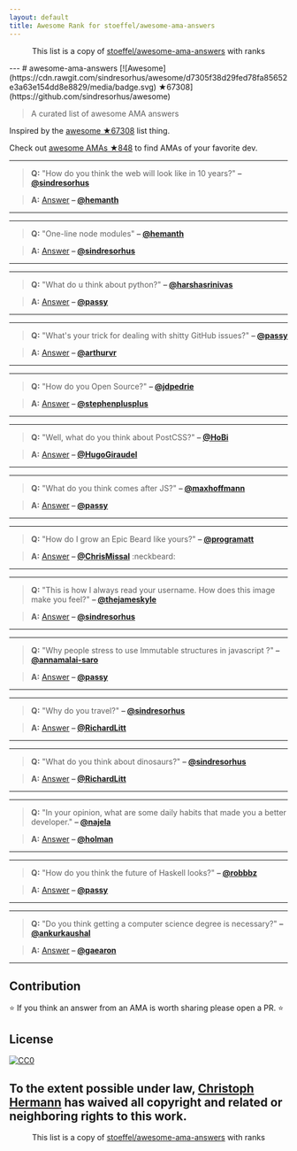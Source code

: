 ```yaml
---
layout: default
title: Awesome Rank for stoeffel/awesome-ama-answers
---
```


<p align="center">
	This list is a copy of <a href="https://github.com/stoeffel/awesome-ama-answers">stoeffel/awesome-ama-answers</a> with ranks
</p>
---
# awesome-ama-answers [![Awesome](https://cdn.rawgit.com/sindresorhus/awesome/d7305f38d29fed78fa85652e3a63e154dd8e8829/media/badge.svg) ★67308](https://github.com/sindresorhus/awesome)

> A curated list of awesome AMA answers

Inspired by the [awesome ★67308](https://github.com/sindresorhus/awesome) list thing.

Check out [awesome AMAs ★848](https://github.com/sindresorhus/amas) to find AMAs of your favorite dev.

***

> **Q:** "How do you think the web will look like in 10 years?" **– [@sindresorhus](https://github.com/sindresorhus)**

> **A:** 
[Answer](https://github.com/hemanth/ama/issues/13#issuecomment-124816126)
 **– [@hemanth](https://github.com/hemanth)**
  
***

***

> **Q:** "One-line node modules" **– [@hemanth](https://github.com/hemanth)**

> **A:** 
[Answer](https://github.com/sindresorhus/ama/issues/10#issuecomment-117766328) 
**–  [@sindresorhus](https://github.com/sindresorhus)**
  
***

***

> **Q:** "What do u think about python?" **– [@harshasrinivas](https://github.com/harshasrinivas)**

> **A:** [Answer](https://github.com/passy/ama/issues/10#issuecomment-118288433)
**– [@passy](https://github.com/passy)**

***

***

> **Q:** "What's your trick for dealing with shitty GitHub issues?" **– [@passy](https://github.com/passy)**

> **A:** [Answer](https://github.com/arthurvr/ama/issues/14#issuecomment-118503700)
**– [@arthurvr](https://github.com/arthurvr)**

***

***

> **Q:** "How do you Open Source?" **– [@jdpedrie](https://github.com/jdpedrie)**

> **A:** [Answer](https://github.com/stephenplusplus/ama/issues/17#issuecomment-118088744)
**– [@stephenplusplus](https://github.com/stephenplusplus)**

***

***

> **Q:** "Well, what do you think about PostCSS?" **– [@HoBi](https://github.com/HoBi)**

> **A:** [Answer](https://github.com/HugoGiraudel/ama/issues/26#issuecomment-125250695)
**– [@HugoGiraudel](https://github.com/HugoGiraudel)**

***

***

> **Q:** "What do you think comes after JS?" **– [@maxhoffmann](https://github.com/maxhoffmann)**

> **A:** [Answer](https://github.com/passy/ama/issues/21#issuecomment-118410847)
**– [@passy](https://github.com/passy)**

***

***

> **Q:** "How do I grow an Epic Beard like yours?" **– [@programatt](https://github.com/programatt)**

> **A:** [Answer](https://github.com/ChrisMissal/ama/issues/9#issuecomment-126080220)
**– [@ChrisMissal](https://github.com/ChrisMissal)** :neckbeard: 

***

***

> **Q:** "This is how I always read your username. How does this image make you feel?" **– [@thejameskyle](https://github.com/thejameskyle)**

> **A:** [Answer](https://github.com/sindresorhus/ama/issues/205#issuecomment-128644145)
**– [@sindresorhus](https://github.com/sindresorhus)**

***

***

> **Q:** "Why people stress to use Immutable structures in javascript ?" **– [@annamalai-saro](https://github.com/annamalai-saro)**

> **A:** [Answer](https://github.com/passy/ama/issues/46#issuecomment-123693652)
**– [@passy](https://github.com/passy)**

***

***

> **Q:** "Why do you travel?" **– [@sindresorhus](https://github.com/sindresorhus)**

> **A:** [Answer](https://github.com/RichardLitt/ama/issues/2#issuecomment-129288735)
**– [@RichardLitt](https://github.com/RichardLitt)**

***

***
> **Q:** "What do you think about dinosaurs?" **– [@sindresorhus](https://github.com/sindresorhus)**

> **A:** [Answer](https://github.com/RichardLitt/ama/issues/9#issuecomment-129928253)
**– [@RichardLitt](https://github.com/RichardLitt)**

***

***
> **Q:** "In your opinion, what are some daily habits that made you a better developer." **– [@najela](https://github.com/najela)**

> **A:** [Answer](https://github.com/holman/ama/issues/690#issuecomment-105297328)
**– [@holman](https://github.com/holman)**

***

***
> **Q:** "How do you think the future of Haskell looks?" **– [@robbbz](https://github.com/robbbz)**

> **A:** [Answer](https://github.com/passy/ama/issues/56#issuecomment-140141334)
**– [@passy](https://github.com/passy)**

***

***
> **Q:** "Do you think getting a computer science degree is necessary?" **– [@ankurkaushal](https://github.com/ankurkaushal)**

> **A:** [Answer](https://github.com/gaearon/ama/issues/53#issuecomment-142318849)
**– [@gaearon](https://github.com/gaearon)**

***


## Contribution

:star: If you think an answer from an AMA is worth sharing please open a PR. :star:

## License

[![CC0](http://i.creativecommons.org/p/zero/1.0/88x31.png)](http://creativecommons.org/publicdomain/zero/1.0/)

To the extent possible under law, [Christoph Hermann](https://stoeffel.github.io) has waived all copyright and related or neighboring rights to this work.
---
<p align="center">
	This list is a copy of <a href="https://github.com/stoeffel/awesome-ama-answers">stoeffel/awesome-ama-answers</a> with ranks
</p>
